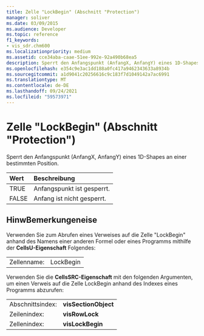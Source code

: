 ```yaml
---
title: Zelle "LockBegin" (Abschnitt "Protection")
manager: soliver
ms.date: 03/09/2015
ms.audience: Developer
ms.topic: reference
f1_keywords:
- vis_sdr.chm600
ms.localizationpriority: medium
ms.assetid: cce34aba-caae-51ee-992e-92a490b68ea5
description: Sperrt den Anfangspunkt (AnfangX, AnfangY) eines 1D-Shapes an einer bestimmten Position.
ms.openlocfilehash: e354c9e3ac1dd188a0fc417a9462343633a8934b
ms.sourcegitcommit: a1d9041c20256616c9c183f7d1049142a7ac6991
ms.translationtype: MT
ms.contentlocale: de-DE
ms.lasthandoff: 09/24/2021
ms.locfileid: "59573971"
---
```

# <a name="lockbegin-cell-protection-section"></a>Zelle "LockBegin" (Abschnitt "Protection")

Sperrt den Anfangspunkt (AnfangX, AnfangY) eines 1D-Shapes an einer bestimmten Position.
  
|**Wert**|**Beschreibung**|
|:-----|:-----|
| TRUE  <br/> | Anfangspunkt ist gesperrt.  <br/> |
| FALSE  <br/> | Anfang ist nicht gesperrt.  <br/> |
   
## <a name="remarks"></a>HinwBemerkungeneise

Verwenden Sie zum Abrufen eines Verweises auf die Zelle "LockBegin" anhand des Namens einer anderen Formel oder eines Programms mithilfe der **CellsU-Eigenschaft** Folgendes: 
  
|||
|:-----|:-----|
| Zellenname:  <br/> | LockBegin  <br/> |
   
Verwenden Sie die **CellsSRC-Eigenschaft** mit den folgenden Argumenten, um einen Verweis auf die Zelle LockBegin anhand des Indexes eines Programms abzurufen: 
  
|||
|:-----|:-----|
| Abschnittsindex:  <br/> |**visSectionObject** <br/> |
| Zeilenindex:  <br/> |**visRowLock** <br/> |
| Zellenindex:  <br/> |**visLockBegin** <br/> |
   

